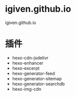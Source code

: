 # igiven.github.io
igiven.github.io


# 插件

- hexo-cdn-jsdelivr
- hexo-enhancer
- hexo-excerpt
- hexo-generator-feed
- hexo-generator-sitemap
- hexo-generator-searchdb
- hexo-img-cdn